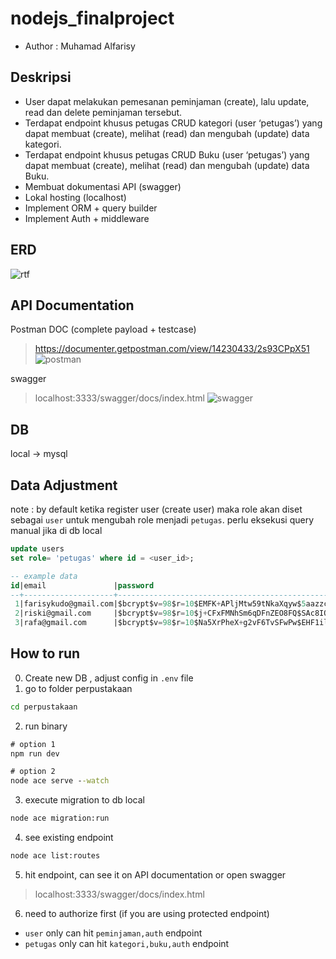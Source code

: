 # nodejs_finalproject

- Author : Muhamad Alfarisy

## Deskripsi
- User dapat melakukan pemesanan peminjaman (create), lalu update, read dan delete peminjaman tersebut.
- Terdapat endpoint khusus petugas CRUD kategori (user ‘petugas’) yang dapat membuat (create), melihat (read) dan mengubah (update) data kategori. 
- Terdapat endpoint khusus petugas CRUD Buku (user ‘petugas’) yang dapat membuat (create), melihat (read) dan mengubah (update) data Buku. 
- Membuat dokumentasi API (swagger)
- Lokal hosting (localhost)
- Implement ORM + query builder
- Implement Auth + middleware

## ERD
![rtf](https://user-images.githubusercontent.com/121075721/221256805-298dfcd6-0de2-4630-90af-b8d561e6f29f.png)

## API Documentation
Postman DOC (complete payload + testcase)
> https://documenter.getpostman.com/view/14230433/2s93CPpX51
![postman](https://user-images.githubusercontent.com/121075721/221329157-485c71b4-9463-40d6-9812-d18f924d4715.png)

swagger
> localhost:3333/swagger/docs/index.html
![swagger](https://user-images.githubusercontent.com/121075721/221329109-e0ed85b0-c9cd-423d-9d6d-bf2e109dea9a.png)

## DB
local -> mysql

## Data Adjustment
note : by default ketika register user (create user) maka role akan diset sebagai `user` 
untuk mengubah role menjadi `petugas`. perlu eksekusi query manual jika di db local
```sql
update users
set role= 'petugas' where id = <user_id>;
```
```sql
-- example data
id|email               |password                                                                |remember_me_token|nama   |role   |created_at         |updated_at         
--+--------------------+------------------------------------------------------------------------+-----------------+-------+-------+-------------------+-------------------
 1|farisykudo@gmail.com|$bcrypt$v=98$r=10$EMFK+APljMtw59tNkaXqyw$5aazzcC/Cs/jddd0ShJiYqW38kEgn38|                 |farisy |petugas|2023-02-24 22:25:28|2023-02-24 22:25:28
 2|riski@gmail.com     |$bcrypt$v=98$r=10$j+CFxFMNhSm6qDFnZEO8FQ$SAc8IOKPhjptFMxH3z69fjOLD0wJI4M|                 |riski  |user   |2023-02-25 00:13:29|2023-02-25 00:13:29
 3|rafa@gmail.com      |$bcrypt$v=98$r=10$Na5XrPheX+g2vF6TvSFwPw$EHF1ilhjd5gRpoanaw4Ficga15Hzm9s|                 |rafasya|user   |2023-02-25 07:53:06|2023-02-25 07:53:06
```


## How to run
0. Create new DB , adjust config in `.env` file
1. go to folder perpustakaan
```cmd
cd perpustakaan
```
2. run binary
```cmd
# option 1
npm run dev

# option 2
node ace serve --watch
```
3. execute migration to db local
```cmd
node ace migration:run
```
4. see existing endpoint
```cmd
node ace list:routes
```
5. hit endpoint, can see it on API documentation or open swagger
> localhost:3333/swagger/docs/index.html
6. need to authorize first (if you are using protected endpoint)
- `user` only can hit `peminjaman,auth` endpoint
- `petugas` only can hit `kategori,buku,auth` endpoint

